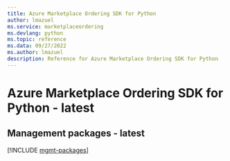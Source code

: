 ```yaml
---
title: Azure Marketplace Ordering SDK for Python
author: lmazuel
ms.service: marketplaceordering
ms.devlang: python
ms.topic: reference
ms.data: 09/27/2022
ms.author: lmazuel
description: Reference for Azure Marketplace Ordering SDK for Python
---
```

# Azure Marketplace Ordering SDK for Python - latest

## Management packages - latest
[!INCLUDE [mgmt-packages](marketplace-ordering-mgmt-index.md)]